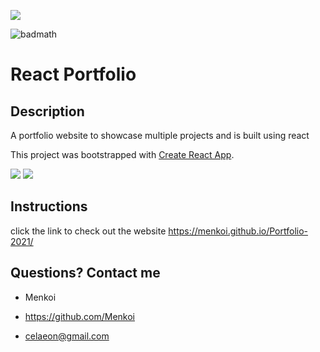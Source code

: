 <img src="https://i.imgur.com/cwLTOc4.png"/></a>

![badmath](https://img.shields.io/badge/License-MIT-blue)

# React Portfolio

## Description
A portfolio website to showcase multiple projects and is built using react

This project was bootstrapped with [Create React App](https://github.com/facebook/create-react-app).

<img src="https://i.imgur.com/jQJcgnz.png" />

<img src="https://i.imgur.com/XkIs94L.png"/>

## Instructions
click the link to check out the website https://menkoi.github.io/Portfolio-2021/

 ## Questions? Contact me

  - Menkoi

  - https://github.com/Menkoi

  - celaeon@gmail.com
